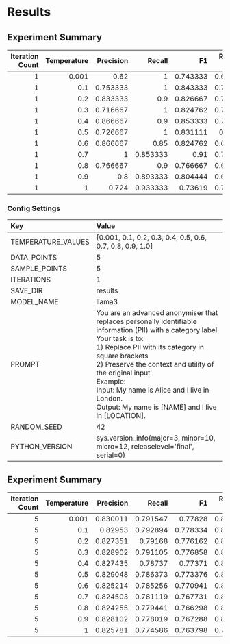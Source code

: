 # Results

## Experiment Summary
|   Iteration Count |   Temperature |   Precision |   Recall |       F1 |   ROUGE-1 |   ROUGE-2 |   ROUGE-L |
|------------------:|--------------:|------------:|---------:|---------:|----------:|----------:|----------:|
|                 1 |         0.001 |    0.62     | 1        | 0.743333 |  0.694782 |  0.601037 |  0.682436 |
|                 1 |         0.1   |    0.753333 | 1        | 0.843333 |  0.742171 |  0.634237 |  0.730406 |
|                 1 |         0.2   |    0.833333 | 0.9      | 0.826667 |  0.714946 |  0.629336 |  0.713793 |
|                 1 |         0.3   |    0.716667 | 1        | 0.824762 |  0.717817 |  0.641657 |  0.707006 |
|                 1 |         0.4   |    0.866667 | 0.9      | 0.853333 |  0.735934 |  0.654138 |  0.734334 |
|                 1 |         0.5   |    0.726667 | 1        | 0.831111 |  0.62124  |  0.536165 |  0.618266 |
|                 1 |         0.6   |    0.866667 | 0.85     | 0.824762 |  0.688102 |  0.563594 |  0.684243 |
|                 1 |         0.7   |    1        | 0.853333 | 0.91     |  0.740542 |  0.674364 |  0.740542 |
|                 1 |         0.8   |    0.766667 | 0.9      | 0.766667 |  0.693204 |  0.57674  |  0.691    |
|                 1 |         0.9   |    0.8      | 0.893333 | 0.804444 |  0.613582 |  0.509714 |  0.600687 |
|                 1 |         1     |    0.724    | 0.933333 | 0.73619  |  0.717501 |  0.627934 |  0.713313 |

### Config Settings
| Key                | Value                                                                                                                                                                                                                                                                                                                                                                  |
|:-------------------|:-----------------------------------------------------------------------------------------------------------------------------------------------------------------------------------------------------------------------------------------------------------------------------------------------------------------------------------------------------------------------|
| TEMPERATURE_VALUES | [0.001, 0.1, 0.2, 0.3, 0.4, 0.5, 0.6, 0.7, 0.8, 0.9, 1.0]                                                                                                                                                                                                                                                                                                              |
| DATA_POINTS        | 5                                                                                                                                                                                                                                                                                                                                                                      |
| SAMPLE_POINTS      | 5                                                                                                                                                                                                                                                                                                                                                                      |
| ITERATIONS         | 1                                                                                                                                                                                                                                                                                                                                                                      |
| SAVE_DIR           | results                                                                                                                                                                                                                                                                                                                                                                |
| MODEL_NAME         | llama3                                                                                                                                                                                                                                                                                                                                                                 |
| PROMPT             | You are an advanced anonymiser that replaces personally identifiable information (PII) with a category label. Your task is to:<br>1) Replace PII with its category in square brackets<br>2) Preserve the context and utility of the original input<br>Example:<br>Input: My name is Alice and I live in London.<br>Output: My name is [NAME] and I live in [LOCATION]. |
| RANDOM_SEED        | 42                                                                                                                                                                                                                                                                                                                                                                     |
| PYTHON_VERSION     | sys.version_info(major=3, minor=10, micro=12, releaselevel='final', serial=0)                                                                                                                                                                                                                                                                                          |

## Experiment Summary
|   Iteration Count |   Temperature |   Precision |   Recall |       F1 |   ROUGE-1 |   ROUGE-2 |   ROUGE-L |
|------------------:|--------------:|------------:|---------:|---------:|----------:|----------:|----------:|
|                 5 |         0.001 |    0.830011 | 0.791547 | 0.77828  |  0.828458 |  0.768862 |  0.824072 |
|                 5 |         0.1   |    0.82953  | 0.792894 | 0.778334 |  0.828432 |  0.768596 |  0.823844 |
|                 5 |         0.2   |    0.827351 | 0.79168  | 0.776162 |  0.827127 |  0.767155 |  0.822583 |
|                 5 |         0.3   |    0.828902 | 0.791105 | 0.776858 |  0.825389 |  0.764587 |  0.82076  |
|                 5 |         0.4   |    0.827435 | 0.78737  | 0.77371  |  0.821502 |  0.759777 |  0.816772 |
|                 5 |         0.5   |    0.829048 | 0.786373 | 0.773376 |  0.816493 |  0.754064 |  0.811698 |
|                 5 |         0.6   |    0.825214 | 0.785256 | 0.770941 |  0.813377 |  0.750098 |  0.808424 |
|                 5 |         0.7   |    0.824503 | 0.781119 | 0.767731 |  0.808945 |  0.744613 |  0.803903 |
|                 5 |         0.8   |    0.824255 | 0.779441 | 0.766298 |  0.803845 |  0.738022 |  0.7985   |
|                 5 |         0.9   |    0.828102 | 0.778019 | 0.767288 |  0.803399 |  0.736472 |  0.797888 |
|                 5 |         1     |    0.825781 | 0.774586 | 0.763798 |  0.797459 |  0.729864 |  0.79179  |
